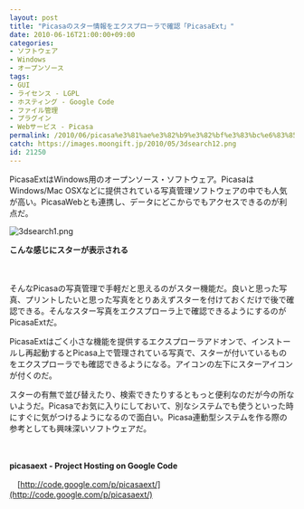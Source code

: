 ```yaml
---
layout: post
title: "Picasaのスター情報をエクスプローラで確認「PicasaExt」"
date: 2010-06-16T21:00:00+09:00
categories:
- ソフトウェア
- Windows
- オープンソース
tags: 
- GUI
- ライセンス - LGPL
- ホスティング - Google Code
- ファイル管理
- プラグイン
- Webサービス - Picasa
permalink: /2010/06/picasa%e3%81%ae%e3%82%b9%e3%82%bf%e3%83%bc%e6%83%85%e5%a0%b1%e3%82%92%e3%82%a8%e3%82%af%e3%82%b9%e3%83%97%e3%83%ad%e3%83%bc%e3%83%a9%e3%81%a7%e7%a2%ba%e8%aa%8d%e3%80%8cpicasaext%e3%80%8d/
catch: https://images.moongift.jp/2010/05/3dsearch12.png
id: 21250
---
```

PicasaExtはWindows用のオープンソース・ソフトウェア。PicasaはWindows/Mac OSXなどに提供されている写真管理ソフトウェアの中でも人気が高い。PicasaWebとも連携し、データにどこからでもアクセスできるのが利点だ。

  

![3dsearch1.png](https://images.moongift.jp/2010/05/3dsearch12.png)  
  
**こんな感じにスターが表示される**

  

　

  

そんなPicasaの写真管理で手軽だと思えるのがスター機能だ。良いと思った写真、プリントしたいと思った写真をとりあえずスターを付けておくだけで後で確認できる。そんなスター写真をエクスプローラ上で確認できるようにするのがPicasaExtだ。

  
<!--more-->

PicasaExtはごく小さな機能を提供するエクスプローラアドオンで、インストールし再起動するとPicasa上で管理されている写真で、スターが付いているものをエクスプローラでも確認できるようになる。アイコンの左下にスターアイコンが付くのだ。

  

スターの有無で並び替えたり、検索できたりするともっと便利なのだが今の所ないようだ。Picasaでお気に入りにしておいて、別なシステムでも使うといった時にすぐに気がつけるようになるので面白い。Picasa連動型システムを作る際の参考としても興味深いソフトウェアだ。

  

　

  

**picasaext - Project Hosting on Google Code**  
  
　[http://code.google.com/p/picasaext/](http://code.google.com/p/picasaext/)

  
